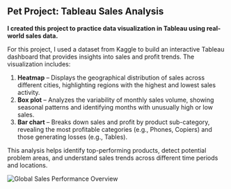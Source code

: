 ## Pet Project: Tableau Sales Analysis

**I created this project to practice data visualization in Tableau using real-world sales data.**

For this project, I used a dataset from Kaggle to build an interactive Tableau dashboard that provides insights into sales and profit trends. The visualization includes:

1. **Heatmap** – Displays the geographical distribution of sales across different cities, highlighting regions with the highest and lowest sales activity.
2. **Box plot** – Analyzes the variability of monthly sales volume, showing seasonal patterns and identifying months with unusually high or low sales.
3. **Bar chart** – Breaks down sales and profit by product sub-category, revealing the most profitable categories (e.g., Phones, Copiers) and those generating losses (e.g., Tables).

This analysis helps identify top-performing products, detect potential problem areas, and understand sales trends across different time periods and locations.

![Global Sales Performance Overview](https://github.com/user-attachments/assets/63a27b30-3839-448f-83f5-6aafb3dd9382)
